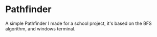 # Pathfinder
A simple Pathfinder I made for a school project, it's based on the BFS algorithm, and windows terminal.
